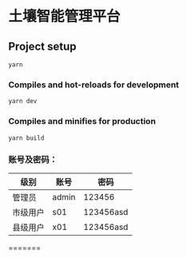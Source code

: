 # 土壤智能管理平台

## Project setup
```
yarn
```

### Compiles and hot-reloads for development
```
yarn dev
```

### Compiles and minifies for production
```
yarn build
```
### 账号及密码：

| 级别 | 账号 | 密码 |
| --- | --- | --- |
| 管理员 | admin | 123456 |
| 市级用户 | s01 | 123456asd |
| 县级用户 | x01 | 123456asd |
=======
